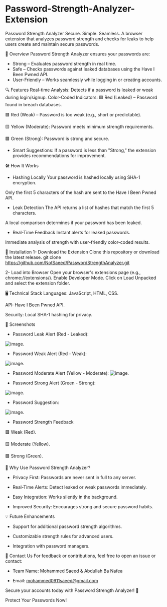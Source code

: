 # Password-Strength-Analyzer-Extension

Password Strength Analyzer
Secure.
Simple.
Seamless.
A browser extension that analyzes password strength and checks for leaks to help users create and maintain secure passwords.

📜 Overview
Password Strength Analyzer ensures your passwords are:

- Strong – Evaluates password strength in real time.
- Safe – Checks passwords against leaked databases using the Have I Been Pwned API.
- User-Friendly – Works seamlessly while logging in or creating accounts.


🔍 Features
Real-time Analysis: Detects if a password is leaked or weak during login/signup.
Color-Coded Indicators:
🟥 Red (Leaked) – Password found in breach databases.

🟥 Red (Weak) – Password is too weak (e.g., short or predictable).

🟨 Yellow (Moderate): Password meets minimum strength requirements.

🟩 Green (Strong): Password is strong and secure.

- Smart Suggestions: If a password is less than "Strong," the extension provides recommendations for improvement.


🛠️ How It Works
- Hashing Locally
Your password is hashed locally using SHA-1 encryption.

Only the first 5 characters of the hash are sent to the Have I Been Pwned API.

- Leak Detection
The API returns a list of hashes that match the first 5 characters.

A local comparison determines if your password has been leaked.

- Real-Time Feedback
Instant alerts for leaked passwords.

Immediate analysis of strength with user-friendly color-coded results.


🚀 Installation
1- Download the Extension
Clone this repository or download the latest release.
git clone https://github.com/NotSaeed/PasswordStrengthAnalyzer.git

2- Load into Browser
Open your browser's extensions page (e.g., chrome://extensions/).
Enable Developer Mode.
Click on Load Unpacked and select the extension folder.


🖥️ Technical Stack
Languages: JavaScript, HTML, CSS.

API: Have I Been Pwned API.

Security: Local SHA-1 hashing for privacy.


📸 Screenshots
- Password Leak Alert (Red - Leaked):
  
![image](https://github.com/user-attachments/assets/ac4af68b-7c0d-4f27-a929-87f866babe83).

- Password Weak Alert (Red - Weak):
  
![image](https://github.com/user-attachments/assets/bd5bb0a0-d032-4424-b651-2c0bf80eff43).

- Password Moderate Alert (Yellow - Moderate):
![image](https://github.com/user-attachments/assets/2e620324-b588-4bf1-b45e-95b1a0664954).

- Password Strong Alert (Green - Strong):
  
![image](https://github.com/user-attachments/assets/153eb16c-393a-48d8-bd82-3c2aa4250786).

- Password Suggestion:
  
![image](https://github.com/user-attachments/assets/5b6c1016-4a98-4309-9425-c81278857e8f).


- Password Strength Feedback

🟥 Weak (Red).

🟨 Moderate (Yellow).

🟩 Strong (Green).


🌟 Why Use Password Strength Analyzer?
- Privacy First: Passwords are never sent in full to any server.
  
- Real-Time Alerts: Detect leaked or weak passwords immediately.
  
- Easy Integration: Works silently in the background.
  
- Improved Security: Encourages strong and secure password habits.


💡 Future Enhancements
- Support for additional password strength algorithms.
  
- Customizable strength rules for advanced users.
  
- Integration with password managers.

📧 Contact Us
For feedback or contributions, feel free to open an issue or contact:

- Team Name: Mohammed Saeed & Abdullah Ba Nafea
  
- Email: mohammed0911saeed@gmail.com

Secure your accounts today with Password Strength Analyzer! 🚀

Protect Your Passwords Now!
